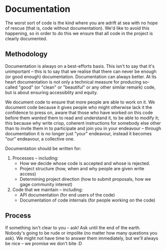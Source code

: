 # Documentation

The worst sort of code is the kind where you are adrift at sea with no hope of rescue (that is, code
without documentation). We'd like to avoid this happening, so in order to do this we ensure that all
code in the project is clearly documented.

## Methodology

Documentation is always on a best-efforts basis. This isn't to say that it's unimportant – this is
to say that we realise that there can never be enough (or good enough) documentation. Documentation
can always better. At its heart documentation is not only a technical measure for producing
so-called "good" (or "clean" or "beautiful" or any other similar remark) code, but is about ensuring
accessiblity and equity.

We document code to ensure that more people are able to work on it. We document code because it
gives people who might otherwise lack it the confidence to press on, aware that those who have
worked on this code before them *wanted* them to read and understand it, to be able to modify it;
this because why write crisp, coherent instructions for somebody else other than to invite them in
to participate and join you in your endeavour – through documentation it is no longer just "your"
endeavour, instead it becomes "our" endeavour, a collective one.

Documentation should be written for:
1. Processes – including:
    * How we decide whose code is accepted and whose is rejected.
    * Project structure (how, when and why people are given write access)
    * Determining project direction (how to submit proposals, how we gage community interest)
2. Code that we maintain – including:
    * API documentation (for end users of the code)
    * Documentation of code internals (for people working on the code)

## Process

If something isn't clear to you – ask! Ask until the end of the earth. Nobody's going to be rude or
impolite (no matter how many questions you ask). We might not have time to answer them immediately,
but we'll always be nice – we promise we don't bite :D

